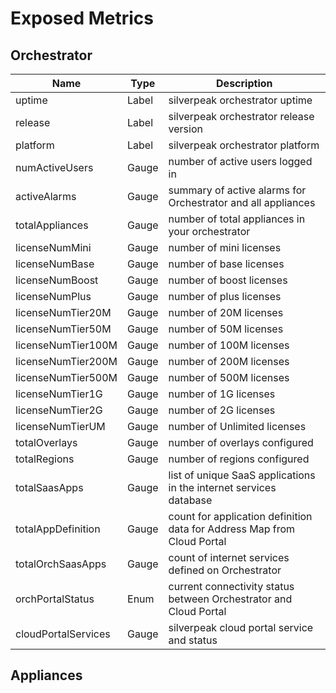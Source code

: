 # Exposed Metrics

## Orchestrator 

| Name  | Type  | Description  |
| ------------ | ------------ | ------------ |
| uptime  | Label  | silverpeak orchestrator uptime  |
| release  | Label  | silverpeak orchestrator release version  | 
| platform  | Label  | silverpeak orchestrator platform  | 
| numActiveUsers  | Gauge  | number of active users logged in  | 
| activeAlarms  | Gauge  | summary of active alarms for Orchestrator and all appliances  | 
| totalAppliances  | Gauge  | number of total appliances in your orchestrator  | 
| licenseNumMini  | Gauge  | number of mini licenses  | 
| licenseNumBase| Gauge  | number of base licenses  | 
| licenseNumBoost | Gauge  | number of boost licenses  | 
| licenseNumPlus  | Gauge  | number of plus licenses  | 
| licenseNumTier20M  | Gauge  | number of 20M licenses  | 
| licenseNumTier50M  | Gauge  | number of 50M licenses  | 
| licenseNumTier100M  | Gauge  | number of 100M licenses   | 
| licenseNumTier200M  | Gauge  | number of 200M licenses | 
|licenseNumTier500M| Gauge  | number of 500M licenses  | 
|licenseNumTier1G| Gauge  | number of 1G licenses  | 
|licenseNumTier2G| Gauge  | number of 2G licenses  | 
|licenseNumTierUM| Gauge  | number of Unlimited licenses  | 
|totalOverlays| Gauge  | number of overlays configured  | 
|totalRegions| Gauge  | number of regions configured  | 
|totalSaasApps| Gauge  | list of unique SaaS applications in the internet services database  | 
|totalAppDefinition| Gauge  | count for application definition data for Address Map from Cloud Portal  | 
|totalOrchSaasApps| Gauge  | count of internet services defined on Orchestrator  | 
|orchPortalStatus| Enum   | current connectivity status between Orchestrator and Cloud Portal  | 
|cloudPortalServices| Gauge  | silverpeak cloud portal service and status  | 


## Appliances 